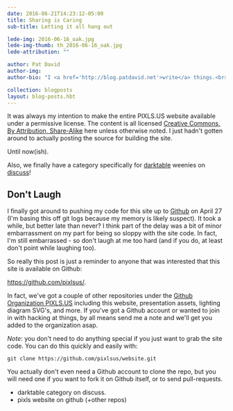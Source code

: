```yaml
---
date: 2016-06-21T14:23:12-05:00 
title: Sharing is Caring
sub-title: Letting it all hang out

lede-img: 2016-06-16_oak.jpg
lede-img-thumb: th_2016-06-16_oak.jpg
lede-attribution: ""

author: Pat David
author-img: 
author-bio: "I <a href='http://blog.patdavid.net'>write</a> things.<br>I <a href='http://www.flickr.com/photos/patdavid'>photograph</a> things.<br>Sometimes they <a href='https://pixls.us'>meet</a>."

collection: blogposts
layout: blog-posts.hbt
---
```


It was always my intention to make the entire PIXLS.US website available under a permissive license.  The content is all licensed [Creative Commons, By Attribution, Share-Alike][cc] here unless otherwise noted.  I just hadn't gotten around to actually posting the source for building the site.

Until now(ish).

Also, we finally have a category specifically for [darktable][] weenies on [discuss][]!

[cc]: http://creativecommons.org/licenses/by-sa/4.0/
[darktable]: http://www.darktable.org
[discuss]: https://discuss.pixls.us

<!-- more -->


## Don't Laugh

I finally got around to pushing my code for this site up to [Github][] on April 27 (I'm basing this off git logs because my memory is likely suspect).  It took a while, but better late than never?  I think part of the delay was a bit of minor embarrassment on my part for being so sloppy with the site code.  In fact, I'm still embarrassed - so don't laugh at me too hard (and if you do, at least don't point while laughing too).

[Github]: https://github.com/pixlsus/

So really this post is just a reminder to anyone that was interested that this site is available on Github:  

https://github.com/pixlsus/.

In fact, we've got a couple of other repositories under the [Github Organization PIXLS.US](https://github.com/pixlsus) including this website, presentation assets, lighting diagram SVG's, and more. If you've got a Github account or wanted to join in with hacking at things, by all means send me a note and we'll get you added to the organization asap.

_Note_: you don't need to do anything special if you just want to grab the site code.  You can do this quickly and easily with:

`git clone https://github.com/pixlsus/website.git`

You actually don't even need a Github account to clone the repo, but you will need one if you want to fork it on Github itself, or to send pull-requests.

* darktable category on discuss.
* pixls website on github (+other repos)
